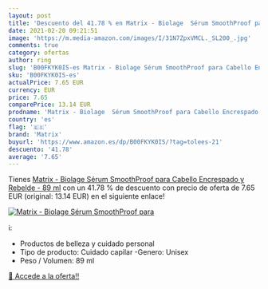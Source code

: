 ```yaml
---
layout: post
title: 'Descuento del 41.78 % en Matrix - Biolage  Sérum SmoothProof para'
date: 2021-02-20 09:21:51
image: 'https://m.media-amazon.com/images/I/31N7ZpxVMCL._SL200_.jpg'
comments: true
category: ofertas
author: ring
slug: 'B00FKYK0IS-es Matrix - Biolage Sérum SmoothProof para Cabello Encrespado...'
sku: 'B00FKYK0IS-es'
actualPrice: 7.65 EUR
currency: EUR
price: 7.65
comparePrice: 13.14 EUR
prodname: 'Matrix - Biolage  Sérum SmoothProof para Cabello Encrespado y Rebelde - 89 ml'
country: 'es'
flag: '🇪🇸'
brand: 'Matrix'
buyurl: 'https://www.amazon.es/dp/B00FKYK0IS/?tag=tolees-21'
descuento: '41.78'
average: '7.65'
---
```


Tienes [Matrix - Biolage  Sérum SmoothProof para Cabello Encrespado y Rebelde - 89 ml](https://www.amazon.es/dp/B00FKYK0IS/?tag=tolees-21) con un 41.78 % de descuento con precio de oferta de 7.65 EUR (original: 13.14 EUR) en el siguiente enlace!

[![Matrix - Biolage  Sérum SmoothProof para](https://m.media-amazon.com/images/I/31N7ZpxVMCL._SL200_.jpg)](https://www.amazon.es/dp/B00FKYK0IS/?tag=tolees-21)

ℹ️:

- Productos de belleza y cuidado personal
- Tipo de producto: Cuidado capilar -Genero: Unisex
- Peso / Volumen: 89 ml

[🛒 Accede a la oferta!!](https://www.amazon.es/dp/B00FKYK0IS/?tag=tolees-21)
